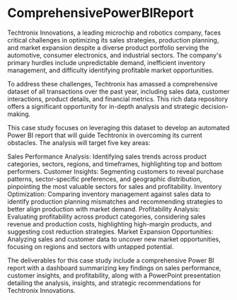 # ComprehensivePowerBIReport
Techtronix Innovations, a leading microchip and robotics company, faces critical challenges in optimizing its sales strategies, production planning, and market expansion despite a diverse product portfolio serving the automotive, consumer electronics, and industrial sectors.  The company's primary hurdles include unpredictable demand, inefficient inventory management, and difficulty identifying profitable market opportunities.

To address these challenges, Techtronix has amassed a comprehensive dataset of all transactions over the past year, including sales data, customer interactions, product details, and financial metrics. This rich data repository offers a significant opportunity for in-depth analysis and strategic decision-making.

This case study focuses on leveraging this dataset to develop an automated Power BI report that will guide Techtronix in overcoming its current obstacles. The analysis will target five key areas:

Sales Performance Analysis:  Identifying sales trends across product categories, sectors, regions, and timeframes, highlighting top and bottom performers. Customer Insights: Segmenting customers to reveal purchase patterns, sector-specific preferences, and geographic distribution, pinpointing the most valuable sectors for sales and profitability. Inventory Optimization: Comparing inventory management against sales data to identify production planning mismatches and recommending strategies to better align production with market demand. Profitability Analysis: Evaluating profitability across product categories, considering sales revenue and production costs, highlighting high-margin products, and suggesting cost reduction strategies. Market Expansion Opportunities: Analyzing sales and customer data to uncover new market opportunities, focusing on regions and sectors with untapped potential.

The deliverables for this case study include a comprehensive Power BI report with a dashboard summarizing key findings on sales performance, customer insights, and profitability, along with a PowerPoint presentation detailing the analysis, insights, and strategic recommendations for Techtronix Innovations.
